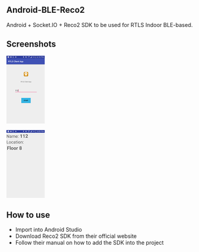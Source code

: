 ## Android-BLE-Reco2

Android + Socket.IO + Reco2 SDK to be used for RTLS Indoor BLE-based.

## Screenshots

![FrontUI](frontUI.png)

![BLE is Detected](detectble.png)

## How to use

- Import into Android Studio
- Download Reco2 SDK from their official website
- Follow their manual on how to add the SDK into the project
